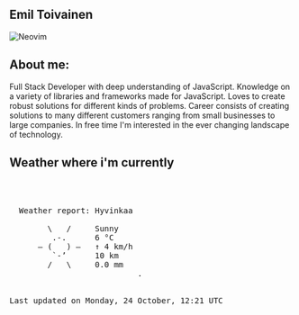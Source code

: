 ## Emil Toivainen 

![Neovim](https://img.shields.io/badge/NeoVim-%2357A143.svg?&style=for-the-badge&logo=neovim&logoColor=white)

## About me: 

Full Stack Developer with deep understanding of JavaScript. Knowledge on a variety of libraries and frameworks made for JavaScript. Loves to create robust solutions for different kinds of problems. Career consists of creating solutions to many different customers ranging from small businesses to large companies. In free time I'm interested in the ever changing landscape of technology. 

## Weather where i'm currently  
<pre>


 
  Weather report: Hyvinkaa  
    
        \   /     Sunny  
         .-.      6 °C  
      ― (   ) ―   ↑ 4 km/h  
         `-’      10 km  
        /   \     0.0 mm  
                           .


Last updated on Monday, 24 October, 12:21 UTC
</pre>
